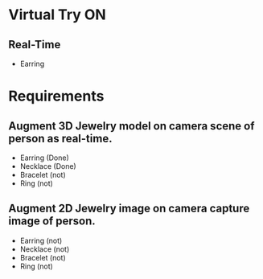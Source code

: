 # Virtual Try ON

## Real-Time
- Earring


# Requirements

## Augment 3D Jewelry model on camera scene of person as real-time.
- Earring (Done)
- Necklace (Done)
- Bracelet (not)
- Ring (not)

## Augment 2D Jewelry image on camera capture image of person.
- Earring (not)
- Necklace (not)
- Bracelet (not)
- Ring (not)
